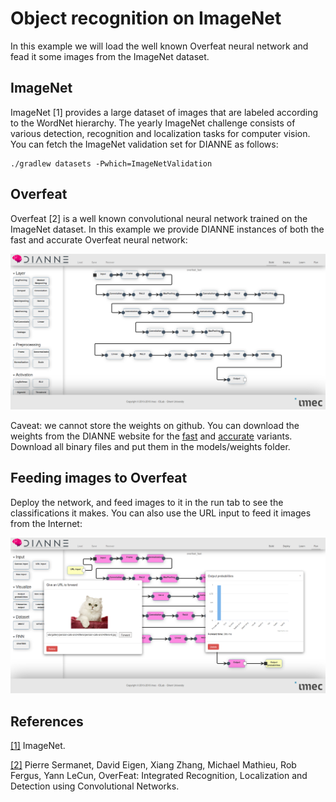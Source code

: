 # Object recognition on ImageNet

In this example we will load the well known Overfeat neural network and fead it some images from the ImageNet dataset.

## ImageNet

ImageNet [1] provides a large dataset of images that are labeled according to the WordNet hierarchy. The yearly ImageNet challenge consists of various detection, recognition and localization tasks for computer vision. You can fetch the ImageNet validation set for DIANNE as follows:  

```
./gradlew datasets -Pwhich=ImageNetValidation
```

## Overfeat

Overfeat [2] is a well known convolutional neural network trained on the ImageNet dataset. In this example we provide DIANNE instances of both the fast and accurate Overfeat neural network:

![overfeat](figures/overfeat_fast.png)

Caveat: we cannot store the weights on github. You can download the weights from the DIANNE website for the [fast](http://dianne.intec.ugent.be/models/overfeat_fast/) and [accurate](http://dianne.intec.ugent.be/models/overfeat_accurate/) variants. Download all binary files and put them in the models/weights folder.
 
## Feeding images to Overfeat

Deploy the network, and feed images to it in the run tab to see the classifications it makes. You can also use the URL input to feed it images from the Internet:

![cat](figures/cat.png)


## References

[[1]](http://www.image-net.org/) ImageNet.

[[2]](https://arxiv.org/abs/1312.6229) Pierre Sermanet, David Eigen, Xiang Zhang, Michael Mathieu, Rob Fergus, Yann LeCun,  OverFeat: Integrated Recognition, Localization and Detection using Convolutional Networks.